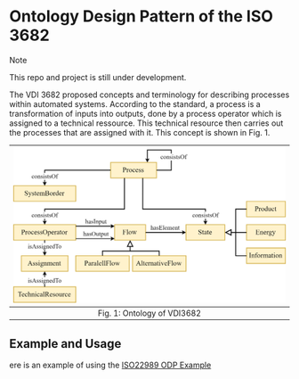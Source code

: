 # Ontology Design Pattern of the ISO 3682

> [!NOTE]
> This repo and project is still under development.

The VDI 3682 proposed concepts and terminology for describing processes within automated systems. According to the standard, a process is a transformation of inputs into outputs, done by a process operator which is assigned to a technical ressource. This technical resource then carries out the processes that are assigned with it. This concept is shown in Fig. 1.

| <img src="../figures/figures-vdi3682.png"  width="750" >|
|:--:|
| Fig. 1: Ontology  of VDI3682|

## Example and Usage

ere is an example of using the [ISO22989 ODP Example](../examples/ISO22989-Example.md)
